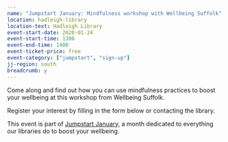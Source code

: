 ```yaml
---
name: "Jumpstart January: Mindfulness workshop with Wellbeing Suffolk"
location: hadleigh-library
location-text: Hadleigh Library
event-start-date: 2020-01-24
event-start-time: 1300
event-end-time: 1400
event-ticket-price: free
event-category: ["jumpstart", "sign-up"]
jj-region: south
breadcrumb: y
---
```


Come along and find out how you can use mindfulness practices to boost your wellbeing at this workshop from Wellbeing Suffolk.

Register your interest by filling in the form below or contacting the library.

This event is part of [Jumpstart January](/jumpstart-january/), a month dedicated to everything our libraries do to boost your wellbeing.

